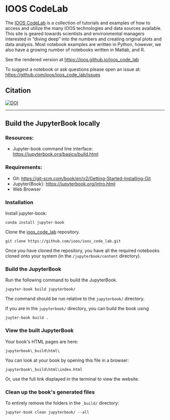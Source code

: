 # IOOS CodeLab

The [IOOS CodeLab](https://ioos.github.io/ioos_code_lab) is a collection of tutorials and examples of how to access and
utilize the many IOOS technologies and data sources available. This site is geared towards scientists and environmental
managers interested in “diving deep” into the numbers and creating original plots and data analysis. Most notebook
examples are written in Python, however, we also have a growing number of notebooks written in Matlab, and R.

See the rendered version at https://ioos.github.io/ioos_code_lab

To suggest a notebook or ask questions please open an issue at: https://github.com/ioos/ioos_code_lab/issues

## Citation

[![DOI](https://zenodo.org/badge/399546690.svg)](https://zenodo.org/badge/latestdoi/399546690)

______________________________________________________________________

## Build the JupyterBook locally

### Resources:

- Jupyter-book command line interface: https://jupyterbook.org/basics/build.html

### Requirements:

- Git: https://git-scm.com/book/en/v2/Getting-Started-Installing-Git
- Jupyter\{Book}: https://jupyterbook.org/intro.html
- Web Browser

### Installation

Install jupyter-book:

```
conda install jupyter-book
```

Clone the [ioos_code_lab](https://github.com/ioos/ioos_code_lab) repository.

```
git clone https://github.com/ioos/ioos_code_lab.git
```

Once you have cloned the repository, you have all the required notebooks cloned onto your system
(in the `/jupyterbook/content` directory).

### Build the JupyterBook

Run the following command to build the JupyterBook.

```
jupyter-book build jupyterbook/
```

The command should be run relative to the `jupyterbook/` directory.

If you are in the `jupyterbook/` directory, you can build the book using

```
juyter-book build .
```

### View the built JupyterBook

Your book's HTML pages are here:

```
jupyterbook\_build\html\
```

You can look at your book by opening this file in a browser:

```
jupyterbook\_build\html\index.html
```

Or, use the full link displayed in the terminal to view the website.

### Clean up the book's generated files

To entirely remove the folders in the `_build/` directory:

```
jupyter-book clean jupyterbook/ --all
```
